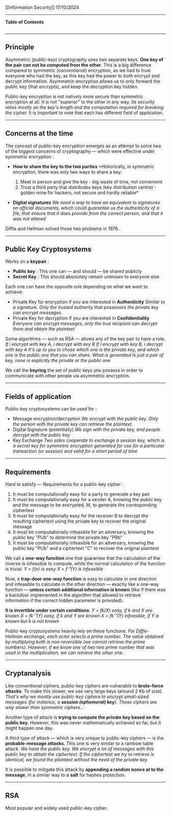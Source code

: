 [[Information Security]]
17/10/2024
****
**Table of Contents**
```table-of-contents
```

****
## Principle

Asymmetric *(public-key)* cryptography uses two separate keys. **One key of the pair can not be computed from the other**.
This is a big difference compared to symmetric *(conventional)* encryption, as we had to trust everyone who had the key, as this key had the power to both encrypt and decrypt information. Asymmetric encryption allows us to only forward the public key (that encrypts), and keep the decryption key hidden.

Public-key encryption is not natively more secure than symmetric encryption at all. It is not "superior" to the other in any way. 
	*Its security relies mostly on the key's length and the computation required for breaking the cipher.*
It is important to note that each has different field of application.


****
## Concerns at the time

The concept of public-key encryption emerges as an attempt to solve two of the biggest concerns of cryptography — which were effective under symmetric encryption :
- **How to share the key to the two parties**
	*Historically, in symmetric encryption, there was only two ways to share a key:
	1. Meet in person and give the key - big waste of time, not convenient
	2. Trust a third party that distributes keys (key distribution centre) - golden mine for hackers, not secure and hardly reliable*

- **Digital signatures**
	*We need a way to have an equivalent to signatures on official documents, which could guarantee us the authenticity of a file, that ensure that it does provide from the correct person, and that it was not altered*

Diffie and Hellman solved those two problems in 1976.


****
## Public Key Cryptosystems

Works on a **keypair** :
- **Public key** : This one can — and should — be shared publicly
- **Secret Key** : This should absolutely remain unknown to everyone else

Each one can have the opposite role depending on what we want to achieve:
- Private Key for encryption if you are interested in **Authenticity**
	*Similar to a signature. Only the trusted authority that possesses the private key can encrypt messages.*
- Private Key for decryption if you are interested in **Confidentiality**
	*Everyone can encrypt messages, only the true recipient can decrypt them and obtain the plaintext*

Some algorithms — such as RSA — allows any of the key pair to have a role.
	*If i encrypt with key A, i decrypt with key B
	If i encrypt with key B, i decrypt with key A
		It's up to you to chose which one is the private key, and which one is the public one that you can share. What is generated is just a pair of key, none is explicitly the private or the public one*


We call the **keyring** the set of public keys you possess in order to communicate with other people via asymmetric encryption.


****
## Fields of application

Public-key cryptosystems can be used for :
- Message encryption/decryption
	*We encrypt with the public key. Only the person with the private key can retrieve the plaintext.*
- Digital Signature (potentially)
	*We sign with the private key, and people decrypt with the public key.*
- Key Exchange
	*Two sides cooperate to exchange a session key, which is a secret key for
	symmetric encryption generated for use for a particular transaction (or
	session) and valid for a short period of time*


****
## Requirements

Hard to satisfy — Requirements for a public-key cipher :
1. It must be computationally easy for a party to generate a key pair
2. It must be computationally easy for a sender A, knowing the public key and the
	message to be encrypted, M, to generate the corresponding ciphertext
3. It must be computationally easy for the receiver B to decrypt the resulting
	ciphertext using the private key to recover the original message
4. It must be computationally infeasible for an adversary, knowing the public key "PUb" to
	determine the private key "PRb"
5. It must be computationally infeasible for an adversary, knowing the public key "PUb"
	and a ciphertext "C" to recover the original plaintext


We call a **one-way function** one that guarantee that the calculation of the inverse is infeasible to compute, while the normal calculation of the function is trivial.
	*Y = f(x) is easy
	X = f⁻¹(Y) is infeasible*

Now, a **trap-door one-way function** is easy to calculate in one direction and infeasible
to calculate in the other direction — exactly like a one-way function — **unless certain additional information is known** (like if there was a backdoor implemented in the algorithm that allowed to retrieve information if the correct hidden parameter is provided). 

**It is invertible under certain conditions**.
	*Y = fk(X) easy, if k and X are known
	X = fk⁻¹(Y) easy, if k and Y are known
	X = fk⁻¹(Y) infeasible, if Y is known but k is not known*

Public-key cryptosystems heavily rely on these functions.
	*For Diffie-Hellman exchange, each actor selects a prime number. The value obtained by multiplying both is non-reversible (we cannot retrieve the prime numbers). However, if we know one of two two prime number that was used in the multiplication, we can retrieve the other one.*


****
## Cryptanalysis

Like conventional ciphers, public-key ciphers are vulnerable to **brute-force attacks**. To make this slower, we use very large keys (around 2 Kb of size).
	*That's why we mostly use public-key ciphers to encrypt small-sized messages (for instance, a **session (ephemeral) key**). Those ciphers are way slower than symmetric ciphers...*


Another type of attack is **trying to compute the private key based on the public key**. However, this was never mathematically achieved so far, but it might happen one day.


A third type of attack — which is very unique to public-key ciphers — is the **probable-message attacks**.
This one is very similar to a rainbow table attack.
	*We have the public key. We encrypt a lot of messages with this public key to obtain the ciphertext. If the ciphertext we try to retrieve is identical, we found the plaintext without the need of the private key.*

It is possible to mitigate this attack by **appending a random nonce at to the message**, in a similar way to a **salt** for hashes protection.


****
## RSA

Most popular and widely used public-key cipher.